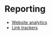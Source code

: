 # Reporting

  * [Website analytics](reporting/analytics)
  * [Link trackers](reporting/link_tracker)

